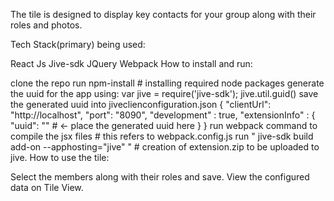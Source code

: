 The tile is designed to display key contacts for your group along with their roles and photos.

Tech Stack(primary) being used:

React Js
Jive-sdk
JQuery
Webpack
How to install and run:

clone the repo
run npm-install # installing required node packages
generate the uuid for the app using:
   var jive = require('jive-sdk');
   jive.util.guid()
   save the generated uuid into jiveclienconfiguration.json
   {
       "clientUrl": "http://localhost",
       "port": "8090",
       "development" : true,
       "extensionInfo" : {
           "uuid": "" # <- place the generated uuid here
       }
   }
run webpack command to compile the jsx files # this refers to webpack.config.js
run " jive-sdk build add-on --apphosting="jive" " # creation of extension.zip to be uploaded to jive.
How to use the tile:

Select the members along with their roles and save.
View the configured data on Tile View.